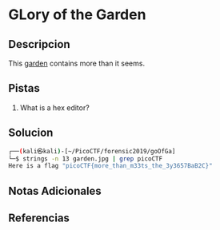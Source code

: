 # GLory of the Garden

## Descripcion
This [garden](https://jupiter.challenges.picoctf.org/static/43c4743b3946f427e883f6b286f47467/garden.jpg) contains more than it seems.

## Pistas
1. What is a hex editor?

## Solucion 
```bash                                      
┌──(kali㉿kali)-[~/PicoCTF/forensic2019/goOfGa]
└─$ strings -n 13 garden.jpg | grep picoCTF
Here is a flag "picoCTF{more_than_m33ts_the_3y3657BaB2C}"
```


## Notas Adicionales

## Referencias